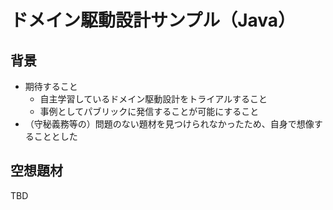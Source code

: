 # ドメイン駆動設計サンプル（Java）

## 背景

* 期待すること
  * 自主学習しているドメイン駆動設計をトライアルすること
  * 事例としてパブリックに発信することが可能にすること
* （守秘義務等の）問題のない題材を見つけられなかったため、自身で想像することとした

## 空想題材

TBD
